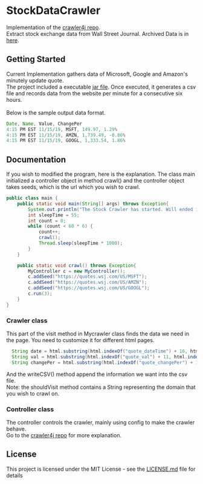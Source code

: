 # StockDataCrawler
Implementation of the [crawler4j repo](https://github.com/yasserg/crawler4j). </br>
Extract stock exchange data from Wall Street Journal. Archived Data is in [here](StockCrawler/out/artifacts/StockCrawler_jar). </br>

## Getting Started
Current Implementation gathers data of Microsoft, Google and Amazon's minutely update quote. </br> 
The project included a executable [jar file](StockCrawler/out/artifacts/StockCrawler_jar/StockCrawler.jar). Once executed, it generates a csv file and records data from the website per minute for a consecutive six hours.</br>
</br>
Below is the sample output data format.</br>
```java
Date, Name, Value, ChangePer
4:15 PM EST 11/15/19, MSFT, 149.97, 1.29%
4:15 PM EST 11/15/19, AMZN, 1,739.49, -0.86%
4:15 PM EST 11/15/19, GOOGL, 1,333.54, 1.86%
```

## Documentation 
If you wish to modified the program, here is the explanation. The class main initialized a controller object in method crawl() and the controller object takes seeds, which is the url which you wish to crawl.
```java
public class main {
    public static void main(String[] args) throws Exception{
        System.out.println("The Stock Crawler has started. Will ended in six hours.");
        int sleepTime = 55;
        int count = 0;
        while (count < 60 * 6) {
            count++;
            crawl();
            Thread.sleep(sleepTime * 1000);
        }
    }

    public static void crawl() throws Exception{
        MyController c = new MyController();
        c.addSeed("https://quotes.wsj.com/US/MSFT");
        c.addSeed("https://quotes.wsj.com/US/AMZN");
        c.addSeed("https://quotes.wsj.com/US/GOOGL");
        c.run(3);
    }
}
```

### Crawler class
This part of the visit method in Mycrawler class finds the data we need in the page. You need to customize it for different html pages.
```java
  String date = html.substring(html.indexOf("quote_dateTime") + 16, html.indexOf("</span>", html.indexOf("quote_dateTime") + 16));
  String val = html.substring(html.indexOf("quote_val") + 11, html.indexOf("</span>", html.indexOf("quote_val") + 11));
  String changePer = html.substring(html.indexOf("quote_changePer") + 17, html.indexOf("</span>", html.indexOf("quote_changePer") + 17));
```
And the writeCSV() method append the information we want into the csv file. </br>
Note: the shouldVisit method contains a String representing the domain that you wish to crawl on. 

### Controller class
The controller controls the crawler, mainly using config to make the crawler behave. </br>
Go to the [crawler4j repo](https://github.com/yasserg/crawler4j) for more explanation.

## License
This project is licensed under the MIT License - see the [LICENSE.md](LICENSE.md) file for details
